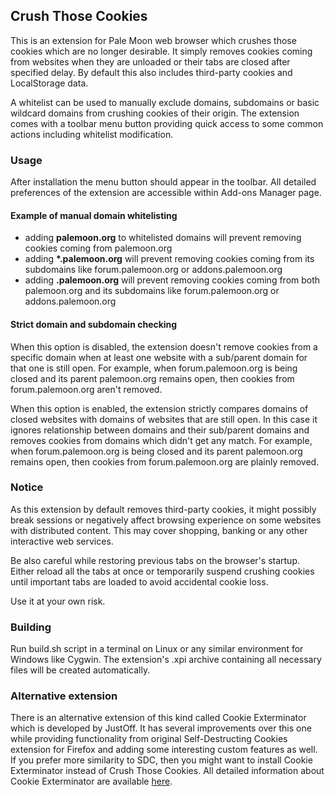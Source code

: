 ## Crush Those Cookies
This is an extension for Pale Moon web browser which crushes those cookies which are no longer desirable. It simply removes cookies coming from websites when they are unloaded or their tabs are closed after specified delay. By default this also includes third-party cookies and LocalStorage data.

A whitelist can be used to manually exclude domains, subdomains or basic wildcard domains from crushing cookies of their origin. The extension comes with a toolbar menu button providing quick access to some common actions including whitelist modification.

### Usage
After installation the menu button should appear in the toolbar. All detailed preferences of the extension are accessible within Add-ons Manager page.

#### Example of manual domain whitelisting
- adding __palemoon.&#8203;org__ to whitelisted domains will prevent removing cookies coming from palemoon.org
- adding __*.palemoon.org__ will prevent removing cookies coming from its subdomains like forum.palemoon.org or addons.palemoon.org
- adding __.palemoon.org__ will prevent removing cookies coming from both palemoon.org and its subdomains like forum.palemoon.org or addons.palemoon.org

#### Strict domain and subdomain checking
When this option is disabled, the extension doesn't remove cookies from a specific domain when at least one website with a sub/parent domain for that one is still open. For example, when forum.palemoon.org is being closed and its parent palemoon.org remains open, then cookies from forum.palemoon.org aren't removed.

When this option is enabled, the extension strictly compares domains of closed websites with domains of websites that are still open. In this case it ignores relationship between domains and their sub/parent domains and removes cookies from domains which didn't get any match. For example, when forum.palemoon.org is being closed and its parent palemoon.org remains open, then cookies from forum.palemoon.org are plainly removed.

### Notice
As this extension by default removes third-party cookies, it might possibly break sessions or negatively affect browsing experience on some websites with distributed content. This may cover shopping, banking or any other interactive web services.

Be also careful while restoring previous tabs on the browser's startup. Either reload all the tabs at once or temporarily suspend crushing cookies until important tabs are loaded to avoid accidental cookie loss.

Use it at your own risk.

### Building
Run build.sh script in a terminal on Linux or any similar environment for Windows like Cygwin. The extension's .xpi archive containing all necessary files will be created automatically.

### Alternative extension
There is an alternative extension of this kind called Cookie Exterminator which is developed by JustOff. It has several improvements over this one while providing functionality from original Self-Destructing Cookies extension for Firefox and adding some interesting custom features as well. If you prefer more similarity to SDC, then you might want to install Cookie Exterminator instead of Crush Those Cookies. All detailed information about Cookie Exterminator are available [here](https://addons.mozilla.org/en-US/firefox/addon/cookies-exterminator/).